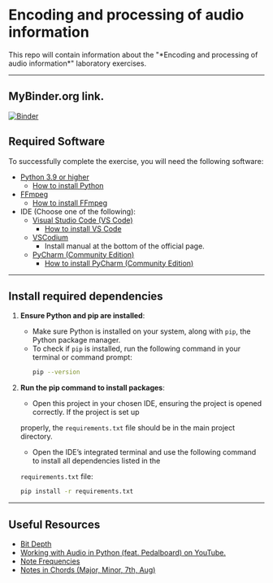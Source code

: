 # Encoding and processing of audio information

<p>
    This repo will contain information about the "*Encoding and processing of audio information*" laboratory exercises.
</p>

---

## MyBinder.org link.
[![Binder](https://mybinder.org/badge_logo.svg)](https://mybinder.org/v2/gh/konstakostov/Encoding-and-processing-of-audio-information/HEAD)


## Required Software
To successfully complete the exercise, you will need the following software:
- <a href="https://www.python.org/downloads/">Python 3.9 or higher</a>
	- <a href="https://realpython.com/installing-python/#windows-how-to-check-or-get-python">How to install Python</a> 
- <a href="https://ffmpeg.org/download.html">FFmpeg</a>
	- <a href="https://www.hostinger.com/tutorials/how-to-install-ffmpeg">How to install FFmpeg</a>
- IDE (Choose one of the following):
	- <a href="https://code.visualstudio.com">Visual Studio Code (VS Code)</a>
		- <a href="https://code.visualstudio.com/docs/setup/setup-overview">How to install VS Code</a> 
	- <a href="https://vscodium.com">VSCodium</a>
		- Install manual at the bottom of the official page.
	- <a href="https://www.jetbrains.com/pycharm/download/">PyCharm (Community Edition)</a>
		- <a href="https://www.jetbrains.com/help/pycharm/installation-guide.html#silent">How to install PyCharm (Community Edition)</a> 

---

## Install required dependencies

1. **Ensure Python and pip are installed**:
   - Make sure Python is installed on your system, along with `pip`, the Python package manager.
   - To check if `pip` is installed, run the following command in your terminal or command prompt:
     ```bash
     pip --version
     ```

2. **Run the pip command to install packages**:
   - <p>Open this project in your chosen IDE, ensuring the project is opened correctly. If the project is set up 
   properly, the `requirements.txt` file should be in the main project directory.</p>
   - <p>Open the IDE’s integrated terminal and use the following command to install all dependencies listed in the 
   `requirements.txt` file:</p>
   ```bash
   pip install -r requirements.txt
   ```

---

## Useful Resources
- <a href="https://www.mixinglessons.com/bit-depth/">Bit Depth</a>
- <a href="https://www.youtube.com/watch?v=NYhkqXpFAlg">Working with Audio in Python (feat. Pedalboard) on YouTube.</a>
- <a href="https://muted.io/note-frequencies/">Note Frequencies</a>
- <a href="https://www.michael-thomas.com/music/class/chords_notesinchords.htm">Notes in Chords (Major, Minor, 7th, Aug)</a>
